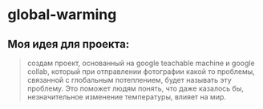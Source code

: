 # global-warming
## Моя идея для проекта:
> создам проект, основанный на google teachable machine и google collab, который при отправлении фотографии какой то проблемы, связанной с глобальным потеплением, будет называть эту проблему. Это поможет людям понять, что даже казалось бы, незначительное изменение температуры, влияет на мир.
